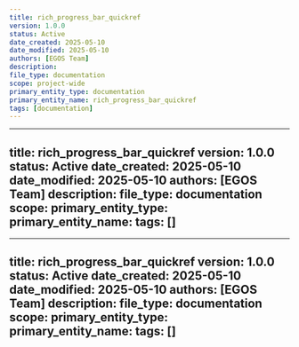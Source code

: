 ```yaml
---
title: rich_progress_bar_quickref
version: 1.0.0
status: Active
date_created: 2025-05-10
date_modified: 2025-05-10
authors: [EGOS Team]
description: 
file_type: documentation
scope: project-wide
primary_entity_type: documentation
primary_entity_name: rich_progress_bar_quickref
tags: [documentation]
---
```

---
title: rich_progress_bar_quickref
version: 1.0.0
status: Active
date_created: 2025-05-10
date_modified: 2025-05-10
authors: [EGOS Team]
description: 
file_type: documentation
scope: 
primary_entity_type: 
primary_entity_name: 
tags: []
---

---
title: rich_progress_bar_quickref
version: 1.0.0
status: Active
date_created: 2025-05-10
date_modified: 2025-05-10
authors: [EGOS Team]
description: 
file_type: documentation
scope: 
primary_entity_type: 
primary_entity_name: 
tags: []
---

<!-- 
@references:
- .windsurfrules
- CODE_OF_CONDUCT.md
- MQP.md
- README.md
- ROADMAP.md
- CROSSREF_STANDARD.md

@references(level=1):
  - docs/governance/cross_reference_best_practices.md





  - [MQP](../core/MQP.md) - Master Quantum Prompt defining EGOS principles
  - [ROADMAP](../governance/migrations/processed/pt/ROADMAP.md) - Project roadmap and planning
- Process Documentation:
  - [cross_reference_best_practices](../governance/cross_reference_best_practices.md)
  - docs/guides/rich_progress_bar_quickref.md




# EGOS Rich Progress Bar Quick Reference

## Standard Progress Bar Implementation

```python
from rich.progress import Progress, BarColumn, TextColumn

with Progress(
    "[progress.description]{task.description}",
    BarColumn(),
    "[progress.percentage]{task.percentage:>3.0f}%",
    "•",
    "[{task.completed}/{task.total}]"
) as progress:
    task = progress.add_task("Processing items", total=len(items))
    for item in items:
        # Process item
        progress.update(task, advance=1)
```

## Progress Bar with EGOS Console

```python
from egos_aesthetics import egos_console
from rich.progress import Progress, BarColumn

with Progress(
    "[progress.description]{task.description}",
    BarColumn(),
    "[progress.percentage]{task.percentage:>3.0f}%",
    "•",
    "[{task.completed}/{task.total}]",
    console=egos_console.console
) as progress:
    # Add tasks and update as above
```

## Common Patterns

### File Processing

```python
task = progress.add_task(f"Processing {len(files)} files", total=len(files))
for file_path in files:
    # Process file
    progress.update(task, advance=1)
```

### Network Operations

```python
task = progress.add_task("Downloading data", total=len(urls))
for url in urls:
    # Make request
    progress.update(task, advance=1)
```

### Indeterminate Progress

```python
task = progress.add_task("Processing", total=None)
while not done:
    # Work
    progress.update(task)
```

### Multiple Tasks

```python
task1 = progress.add_task("Step 1", total=100)
task2 = progress.add_task("Step 2", total=50, visible=False)

# Complete task1 first
for i in range(100):
    # Work on task1
    progress.update(task1, advance=1)

# Then show and complete task2
progress.update(task2, visible=True)
for i in range(50):
    # Work on task2
    progress.update(task2, advance=1)
```

## Progress Columns Options

- `TextColumn("[progress.description]{task.description}")`
- `BarColumn(bar_width=None, style="bar.complete", complete_style="bar.complete")`
- `TaskProgressColumn()`
- `TimeRemainingColumn()`
- `TimeElapsedColumn()`
- `SpinnerColumn()`
- `FileSizeColumn()`

## Best Practices

1. Always provide accurate totals when possible
2. Use clear, descriptive task names
3. Handle exceptions within the progress context
4. Show elapsed/remaining time for long operations
5. Use subsystem-appropriate colors for progress bars

## Validation

Run the aesthetic validator to ensure proper implementation:

```bash
python scripts/maintenance/utils/validate_aesthetics.py -d path/to/check
```

✧༺❀༻∞ EGOS ∞༺❀༻✧